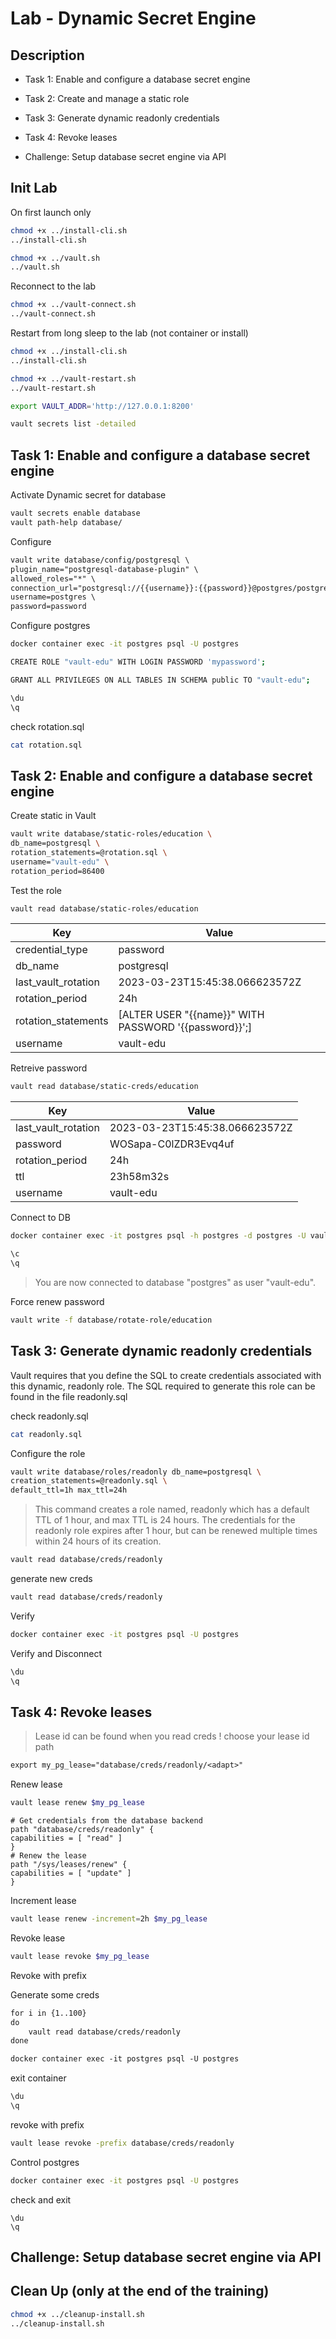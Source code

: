 # Lab - Dynamic Secret Engine

<walkthrough-tutorial-duration duration="35.0"></walkthrough-tutorial-duration>

## Description

* Task 1: Enable and configure a database secret engine
* Task 2: Create and manage a static role
* Task 3: Generate dynamic readonly credentials
* Task 4: Revoke leases

* Challenge: Setup database secret engine via API

## Init Lab


On first launch only

```bash
chmod +x ../install-cli.sh
../install-cli.sh
```

```bash
chmod +x ../vault.sh
../vault.sh
```

Reconnect to the lab

```bash
chmod +x ../vault-connect.sh
../vault-connect.sh
```


Restart from long sleep to the lab (not container or install)

```bash
chmod +x ../install-cli.sh
../install-cli.sh
```

```bash
chmod +x ../vault-restart.sh
../vault-restart.sh
```

```bash
export VAULT_ADDR='http://127.0.0.1:8200' 

vault secrets list -detailed
```

## Task 1: Enable and configure a database secret engine

Activate Dynamic secret for database

```bash
vault secrets enable database
vault path-help database/
```

Configure 

```txt
vault write database/config/postgresql \
plugin_name="postgresql-database-plugin" \
allowed_roles="*" \
connection_url="postgresql://{{username}}:{{password}}@postgres/postgres" \
username=postgres \
password=password
```

Configure postgres

```bash
docker container exec -it postgres psql -U postgres
```

```bash
CREATE ROLE "vault-edu" WITH LOGIN PASSWORD 'mypassword';
```

```bash
GRANT ALL PRIVILEGES ON ALL TABLES IN SCHEMA public TO "vault-edu";
```

```bash
\du
\q
```

check rotation.sql
```bash
cat rotation.sql 
```

## Task 2: Enable and configure a database secret engine

Create static in Vault

```bash
vault write database/static-roles/education \
db_name=postgresql \
rotation_statements=@rotation.sql \
username="vault-edu" \
rotation_period=86400
```

Test the role

```bash
vault read database/static-roles/education
```

Key                   |Value
---                   |-----
credential_type       |password
db_name               |postgresql
last_vault_rotation   |2023-03-23T15:45:38.066623572Z
rotation_period       |24h
rotation_statements   |[ALTER USER "{{name}}" WITH PASSWORD '{{password}}';]
username              |vault-edu

Retreive password

```bash
vault read database/static-creds/education
```

Key                   |Value
---                   |-----
last_vault_rotation   |2023-03-23T15:45:38.066623572Z
password              |WOSapa-C0lZDR3Evq4uf
rotation_period       |24h
ttl                   |23h58m32s
username              |vault-edu

Connect to DB

```bash
docker container exec -it postgres psql -h postgres -d postgres -U vault-edu

```

```bash
\c 
\q
```

> You are now connected to database "postgres" as user "vault-edu".

Force renew password

```bash
vault write -f database/rotate-role/education
```

## Task 3: Generate dynamic readonly credentials

Vault requires that you define the SQL to create credentials associated with this dynamic, readonly role. The SQL required to generate this role can be found in the file
readonly.sql

check readonly.sql
```bash
cat readonly.sql 
```

Configure the role

```bash
vault write database/roles/readonly db_name=postgresql \
creation_statements=@readonly.sql \
default_ttl=1h max_ttl=24h
```

> This command creates a role named, readonly which has a default TTL of 1 hour, and max TTL is 24 hours. The credentials for the readonly role expires after 1
hour, but can be renewed multiple times within 24 hours of its creation.

```bash
vault read database/creds/readonly
```

generate new creds

```bash
vault read database/creds/readonly
```

Verify

```bash
docker container exec -it postgres psql -U postgres
```

Verify and Disconnect

```bash
\du
\q
```

## Task 4: Revoke leases


> Lease id can be found when you read creds !
choose your lease id path

```txt
export my_pg_lease="database/creds/readonly/<adapt>"
```

Renew lease

```bash
vault lease renew $my_pg_lease
```

```hcl
# Get credentials from the database backend
path "database/creds/readonly" {
capabilities = [ "read" ]
}
# Renew the lease
path "/sys/leases/renew" {
capabilities = [ "update" ]
}
```

Increment lease

```bash
vault lease renew -increment=2h $my_pg_lease
```

Revoke lease

```bash
vault lease revoke $my_pg_lease
```



Revoke with prefix

Generate some creds

```txt
for i in {1..100}
do
    vault read database/creds/readonly 
done

docker container exec -it postgres psql -U postgres
```

exit container
```bash
\du
\q
```

revoke with prefix

```bash
vault lease revoke -prefix database/creds/readonly

```

Control postgres


```bash
docker container exec -it postgres psql -U postgres
```

check and exit
```
\du
\q
```

## Challenge: Setup database secret engine via API



## Clean Up (only at the end of the training)

```bash
chmod +x ../cleanup-install.sh
../cleanup-install.sh
```
